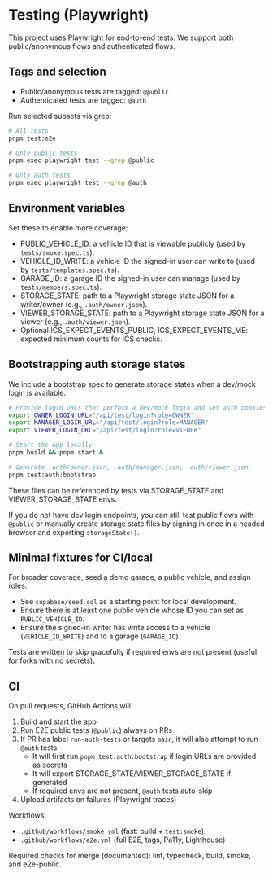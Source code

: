 # Testing (Playwright)

This project uses Playwright for end-to-end tests. We support both public/anonymous flows and authenticated flows.

## Tags and selection

- Public/anonymous tests are tagged: `@public`
- Authenticated tests are tagged: `@auth`

Run selected subsets via grep:

```bash
# All tests
pnpm test:e2e

# Only public tests
pnpm exec playwright test --grep @public

# Only auth tests
pnpm exec playwright test --grep @auth
```

## Environment variables

Set these to enable more coverage:

- PUBLIC_VEHICLE_ID: a vehicle ID that is viewable publicly (used by `tests/smoke.spec.ts`).
- VEHICLE_ID_WRITE: a vehicle ID the signed-in user can write to (used by `tests/templates.spec.ts`).
- GARAGE_ID: a garage ID the signed-in user can manage (used by `tests/members.spec.ts`).
- STORAGE_STATE: path to a Playwright storage state JSON for a writer/owner (e.g., `.auth/owner.json`).
- VIEWER_STORAGE_STATE: path to a Playwright storage state JSON for a viewer (e.g., `.auth/viewer.json`).
- Optional ICS_EXPECT_EVENTS_PUBLIC, ICS_EXPECT_EVENTS_ME: expected minimum counts for ICS checks.

## Bootstrapping auth storage states

We include a bootstrap spec to generate storage states when a dev/mock login is available.

```bash
# Provide login URLs that perform a dev/mock login and set auth cookies, then redirect
export OWNER_LOGIN_URL="/api/test/login?role=OWNER"
export MANAGER_LOGIN_URL="/api/test/login?role=MANAGER"
export VIEWER_LOGIN_URL="/api/test/login?role=VIEWER"

# Start the app locally
pnpm build && pnpm start &

# Generate .auth/owner.json, .auth/manager.json, .auth/viewer.json
pnpm test:auth:bootstrap
```

These files can be referenced by tests via STORAGE_STATE and VIEWER_STORAGE_STATE envs.

If you do not have dev login endpoints, you can still test public flows with `@public` or manually create storage state files by signing in once in a headed browser and exporting `storageState()`.

## Minimal fixtures for CI/local

For broader coverage, seed a demo garage, a public vehicle, and assign roles:

- See `supabase/seed.sql` as a starting point for local development.
- Ensure there is at least one public vehicle whose ID you can set as `PUBLIC_VEHICLE_ID`.
- Ensure the signed-in writer has write access to a vehicle (`VEHICLE_ID_WRITE`) and to a garage (`GARAGE_ID`).

Tests are written to skip gracefully if required envs are not present (useful for forks with no secrets).

## CI

On pull requests, GitHub Actions will:

1) Build and start the app
2) Run E2E public tests (`@public`) always on PRs
3) If PR has label `run-auth-tests` or targets `main`, it will also attempt to run `@auth` tests
   - It will first run `pnpm test:auth:bootstrap` if login URLs are provided as secrets
   - It will export STORAGE_STATE/VIEWER_STORAGE_STATE if generated
   - If required envs are not present, `@auth` tests auto-skip
4) Upload artifacts on failures (Playwright traces)

Workflows:
  - `.github/workflows/smoke.yml` (fast: build + `test:smoke`)
  - `.github/workflows/e2e.yml` (full E2E, tags, Pa11y, Lighthouse)

Required checks for merge (documented): lint, typecheck, build, smoke, and e2e-public.
